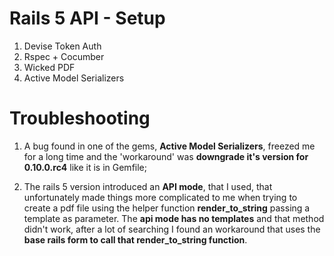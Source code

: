 # Rails 5 API - Setup
1. Devise Token Auth
2. Rspec + Cocumber
3. Wicked PDF
4. Active Model Serializers

# Troubleshooting

1. A bug found in one of the gems, **Active Model Serializers**, freezed me for a long time and the 'workaround' was **downgrade it's version for 0.10.0.rc4** like it is in Gemfile;

2. The rails 5 version introduced an **API mode**, that I used, that unfortunately made things more complicated to me when trying to create a pdf file using the helper function **render_to_string** passing a template as parameter. The **api mode has no templates** and that method didn't work, after a lot of searching I found an workaround that uses the **base rails form to call that render_to_string function**.

